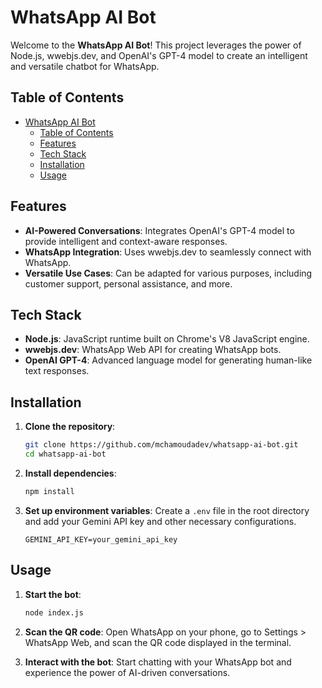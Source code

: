 # WhatsApp AI Bot

Welcome to the **WhatsApp AI Bot**! This project leverages the power of Node.js, wwebjs.dev, and OpenAI's GPT-4 model to create an intelligent and versatile chatbot for WhatsApp.

## Table of Contents

- [WhatsApp AI Bot](#whatsapp-ai-bot)
  - [Table of Contents](#table-of-contents)
  - [Features](#features)
  - [Tech Stack](#tech-stack)
  - [Installation](#installation)
  - [Usage](#usage)

## Features

- **AI-Powered Conversations**: Integrates OpenAI's GPT-4 model to provide intelligent and context-aware responses.
- **WhatsApp Integration**: Uses wwebjs.dev to seamlessly connect with WhatsApp.
- **Versatile Use Cases**: Can be adapted for various purposes, including customer support, personal assistance, and more.

## Tech Stack

- **Node.js**: JavaScript runtime built on Chrome's V8 JavaScript engine.
- **wwebjs.dev**: WhatsApp Web API for creating WhatsApp bots.
- **OpenAI GPT-4**: Advanced language model for generating human-like text responses.

## Installation

1. **Clone the repository**:
   ```bash
   git clone https://github.com/mchamoudadev/whatsapp-ai-bot.git
   cd whatsapp-ai-bot
   ```

2. **Install dependencies**:
   ```bash
   npm install
   ```

3. **Set up environment variables**: Create a `.env` file in the root directory and add your Gemini API key and other necessary configurations.
   ```env
   GEMINI_API_KEY=your_gemini_api_key
   ```

## Usage

1. **Start the bot**:
   ```bash
   node index.js
   ```

2. **Scan the QR code**: Open WhatsApp on your phone, go to Settings > WhatsApp Web, and scan the QR code displayed in the terminal.

3. **Interact with the bot**: Start chatting with your WhatsApp bot and experience the power of AI-driven conversations.




